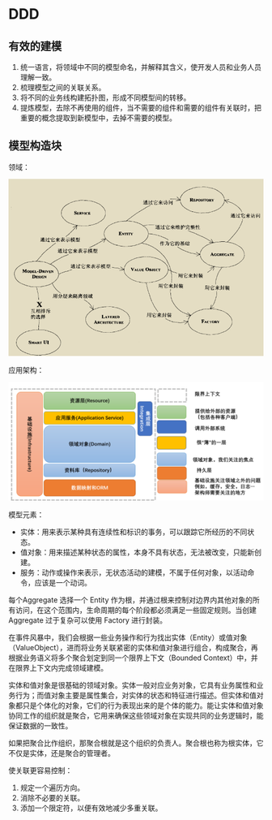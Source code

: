 
# DDD

## 有效的建模

1. 统一语言，将领域中不同的模型命名，并解释其含义，使开发人员和业务人员理解一致。
2. 梳理模型之间的关联关系。
3. 将不同的业务线构建拓扑图，形成不同模型间的转移。
4. 提炼模型，去除不再使用的组件，当不需要的组件和需要的组件有关联时，把重要的概念提取到新模型中，去掉不需要的模型。

## 模型构造块

领域：

![263](assets/263.png)

应用架构：

![264](assets/264.png)

模型元素：

* 实体：用来表示某种具有连续性和标识的事务，可以跟踪它所经历的不同状态。
* 值对象：用来描述某种状态的属性，本身不具有状态，无法被改变，只能新创建。
* 服务：动作或操作来表示，无状态活动的建模，不属于任何对象，以活动命令，应该是一个动词。

每个Aggregate 选择一个 Entity 作为根，并通过根来控制对边界内其他对象的所有访问，在这个范围内，生命周期的每个阶段都必须满足一些固定规则。当创建 Aggregate 过于复杂可以使用 Factory 进行封装。

在事件风暴中，我们会根据一些业务操作和行为找出实体（Entity）或值对象（ValueObject），进而将业务关联紧密的实体和值对象进行组合，构成聚合，再根据业务语义将多个聚合划定到同一个限界上下文（Bounded Context）中，并在限界上下文内完成领域建模。

实体和值对象是很基础的领域对象。实体一般对应业务对象，它具有业务属性和业务行为；而值对象主要是属性集合，对实体的状态和特征进行描述。但实体和值对象都只是个体化的对象，它们的行为表现出来的是个体的能力。能让实体和值对象协同工作的组织就是聚合，它用来确保这些领域对象在实现共同的业务逻辑时，能保证数据的一致性。

如果把聚合比作组织，那聚合根就是这个组织的负责人。聚合根也称为根实体，它不仅是实体，还是聚合的管理者。

使关联更容易控制：

1. 规定一个遍历方向。
2. 消除不必要的关联。
3. 添加一个限定符，以便有效地减少多重关联。